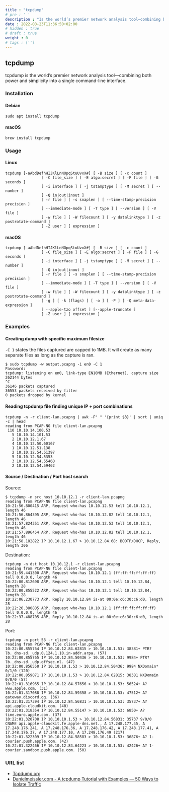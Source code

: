 ```yaml
---
title : "tcpdump"
# pre : ' '
description : "Is the world’s premier network analysis tool—combining both power and simplicity into a single command-line interface."
date : 2022-08-23T11:36:50+02:00
# hidden : true
# draft : true
weight : 0
# tags : ['']
---
```


## tcpdump

tcpdump is the world’s premier network analysis tool—combining both power and simplicity into a single command-line interface.

### Installation

#### Debian

```plain
sudo apt install tcpdump
```

#### macOS

```plain
brew install tcpdump
```

### Usage

#### Linux

```plain
tcpdump [-aAbdDefhHIJKlLnNOpqStuUvxX#] [ -B size ] [ -c count ]
                [ -C file_size ] [ -E algo:secret ] [ -F file ] [ -G seconds ]
                [ -i interface ] [ -j tstamptype ] [ -M secret ] [ --number ]
                [ -Q in|out|inout ]
                [ -r file ] [ -s snaplen ] [ --time-stamp-precision precision ]
                [ --immediate-mode ] [ -T type ] [ --version ] [ -V file ]
                [ -w file ] [ -W filecount ] [ -y datalinktype ] [ -z postrotate-command ]
                [ -Z user ] [ expression ]
```

#### macOS

```plain
tcpdump [-aAbdDefhHIJKlLnNOpqStuUvxX#] [ -B size ] [ -c count ]
                [ -C file_size ] [ -E algo:secret ] [ -F file ] [ -G seconds ]
                [ -i interface ] [ -j tstamptype ] [ -M secret ] [ --number ]
                [ -Q in|out|inout ]
                [ -r file ] [ -s snaplen ] [ --time-stamp-precision precision ]
                [ --immediate-mode ] [ -T type ] [ --version ] [ -V file ]
                [ -w file ] [ -W filecount ] [ -y datalinktype ] [ -z postrotate-command ]
                [ -g ] [ -k (flags) ] [ -o ] [ -P ] [ -Q meta-data-expression ]
                [ --apple-tzo offset ] [--apple-truncate ]
                [ -Z user ] [ expression ]
```

### Examples

#### Creating dump with specific maximum filesize

`-C 1` states the files captured are capped to 1MB. It will create as many separate files as long as the capture is ran.

```plain
$ sudo tcpdump -w output.pcapng -i en0 -C 1
Password:
tcpdump: listening on en0, link-type EN10MB (Ethernet), capture size 262144 bytes
^C
36146 packets captured
36553 packets received by filter
0 packets dropped by kernel
```

#### Reading tcpdump file finding unique IP + port combinations

```plain
tcpdump -n -r client-lan.pcapng | awk -F" " '{print $3}' | sort | uniq -c | head 
reading from PCAP-NG file client-lan.pcapng
 110 10.10.14.100.53
   5 10.10.14.101.53
   2 10.10.12.1.67
   4 10.10.12.50.60167
   1 10.10.12.51.138
   2 10.10.12.54.51397
   5 10.10.12.54.5353
   3 10.10.12.54.55460
   2 10.10.12.54.59462
```

#### Source / Destination / Port host search

Source:

```plain
$ tcpdump -n src host 10.10.12.1 -r client-lan.pcapng
reading from PCAP-NG file client-lan.pcapng
10:21:56.800415 ARP, Request who-has 10.10.12.53 tell 10.10.12.1, length 46
10:21:56.864395 ARP, Request who-has 10.10.12.82 tell 10.10.12.1, length 46
10:21:57.824351 ARP, Request who-has 10.10.12.53 tell 10.10.12.1, length 46
10:21:57.896454 ARP, Request who-has 10.10.12.82 tell 10.10.12.1, length 46
10:21:58.182822 IP 10.10.12.1.67 > 10.10.12.84.68: BOOTP/DHCP, Reply, length 306
```

Destination:

```plain
tcpdump -n dst host 10.10.12.1 -r client-lan.pcapng
reading from PCAP-NG file client-lan.pcapng
10:21:59.441300 ARP, Request who-has 10.10.12.1 (ff:ff:ff:ff:ff:ff) tell 0.0.0.0, length 46
10:22:00.812698 ARP, Request who-has 10.10.12.1 tell 10.10.12.84, length 28
10:22:00.855522 ARP, Request who-has 10.10.12.1 tell 10.10.12.84, length 28
10:22:06.230773 ARP, Reply 10.10.12.84 is-at 00:0e:c6:30:c6:d0, length 28
10:22:26.380885 ARP, Request who-has 10.10.12.1 (ff:ff:ff:ff:ff:ff) tell 0.0.0.0, length 46
10:22:37.488705 ARP, Reply 10.10.12.84 is-at 00:0e:c6:30:c6:d0, length 28
```

Port:

```plain
tcpdump -n port 53 -r client-lan.pcapng
reading from PCAP-NG file client-lan.pcapng
10:22:00.855764 IP 10.10.12.84.62815 > 10.10.10.1.53: 38381+ PTR? lb._dns-sd._udp.0.124.1.10.in-addr.arpa. (57)
10:22:00.855765 IP 10.10.12.84.50436 > 10.10.10.1.53: 9984+ PTR? lb._dns-sd._udp.offsec.nl. (47)
10:22:00.856550 IP 10.10.10.1.53 > 10.10.12.84.50436: 9984 NXDomain* 0/1/0 (120)
10:22:00.859071 IP 10.10.10.1.53 > 10.10.12.84.62815: 38381 NXDomain 0/0/0 (57)
10:22:01.316965 IP 10.10.12.84.57656 > 10.10.10.1.53: 56524+ A? www.apple.com. (31)
10:22:01.317088 IP 10.10.12.84.59358 > 10.10.10.1.53: 47512+ A? gateway.discord.gg. (36)
10:22:01.317394 IP 10.10.12.84.56831 > 10.10.10.1.53: 35737+ A? api.apple-cloudkit.com. (40)
10:22:01.318354 IP 10.10.12.84.55147 > 10.10.10.1.53: 6850+ A? time.euro.apple.com. (37)
10:22:01.320708 IP 10.10.10.1.53 > 10.10.12.84.56831: 35737 9/0/0 CNAME api.apple-cloudkit.fe.apple-dns.net., A 17.248.177.45, A 17.248.176.241, A 17.248.176.36, A 17.248.176.42, A 17.248.177.41, A 17.248.176.37, A 17.248.177.10, A 17.248.176.49 (217)
10:22:01.322309 IP 10.10.12.84.58583 > 10.10.10.1.53: 36876+ A? 1-courier.push.apple.com. (42)
10:22:01.322466 IP 10.10.12.84.64223 > 10.10.10.1.53: 42426+ A? 1-courier.sandbox.push.apple.com. (50)
```

### URL list

* [Tcpdump.org](https://www.tcpdump.org/)
* [Danielmeissler.com - A tcpdump Tutorial with Examples — 50 Ways to Isolate Traffic](https://danielmiessler.com/study/tcpdump/)
